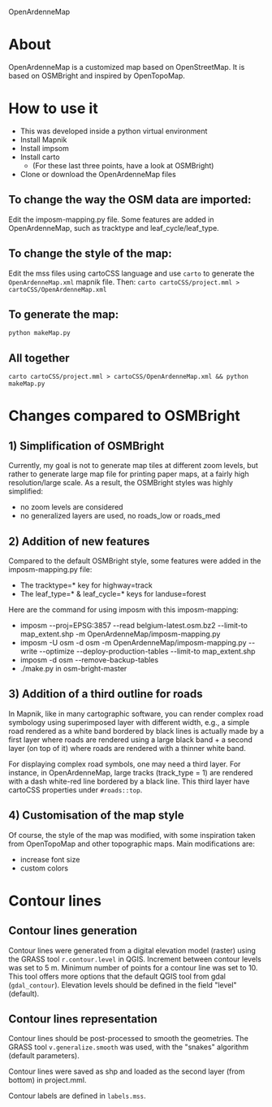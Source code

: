 OpenArdenneMap

# About
OpenArdenneMap is a customized map based on OpenStreetMap. It is based on OSMBright and inspired by OpenTopoMap.

# How to use it

* This was developed inside a python virtual environment
* Install Mapnik
* Install impsom
* Install carto
  * (For these last three points, have a look at OSMBright)
* Clone or download the OpenArdenneMap files

## To change the way the OSM data are imported:
Edit the imposm-mapping.py file. Some features are added in OpenArdenneMap, such as tracktype and leaf_cycle/leaf_type.

## To change the style of the map:
Edit the mss files using cartoCSS language and use `carto` to generate the `OpenArdenneMap.xml` mapnik file. Then:
`carto cartoCSS/project.mml > cartoCSS/OpenArdenneMap.xml`

## To generate the map:
`python makeMap.py`

## All together
`carto cartoCSS/project.mml > cartoCSS/OpenArdenneMap.xml && python makeMap.py`

# Changes compared to OSMBright

## 1) Simplification of OSMBright
Currently, my goal is not to generate map tiles at different zoom levels, but rather to generate large map file for printing paper maps, at a fairly high resolution/large scale. As a result, the OSMBright styles was highly simplified:
* no zoom levels are considered
* no generalized layers are used, no roads_low or roads_med

## 2) Addition of new features
Compared to the default OSMBright style, some features were added in the imposm-mapping.py file:
* The tracktype=* key for highway=track
* The leaf_type=* & leaf_cycle=* keys for landuse=forest

Here are the command for using imposm with this imposm-mapping:
* imposm --proj=EPSG:3857 --read belgium-latest.osm.bz2 --limit-to map_extent.shp -m OpenArdenneMap/imposm-mapping.py
* imposm -U osm -d osm -m OpenArdenneMap/imposm-mapping.py --write --optimize --deploy-production-tables --limit-to map_extent.shp
* imposm -d osm --remove-backup-tables
* ./make.py in osm-bright-master

## 3) Addition of a third outline for roads
In Mapnik, like in many cartographic software, you can render complex road symbology using superimposed layer with different width, e.g., a simple road rendered as a white band bordered by black lines is actually made by a first layer where roads are rendered using a large black band + a second layer (on top of it) where roads are rendered with a thinner white band.

For displaying complex road symbols, one may need a third layer. For instance, in OpenArdenneMap, large tracks (track_type = 1) are rendered with a dash white-red line bordered by a black line.
This third layer have cartoCSS properties under `#roads::top`.


## 4) Customisation of the map style
Of course, the style of the map was modified, with some inspiration taken from OpenTopoMap and other topographic maps. Main modifications are:
* increase font size
* custom colors

# Contour lines

## Contour lines generation
Contour lines were generated from a digital elevation model (raster) using the GRASS tool `r.contour.level` in QGIS. Increment between contour levels was set to 5 m. Minimum number of points for a contour line was set to 10. This tool offers more options that the default QGIS tool from gdal (`gdal_contour`). Elevation levels should be defined in the field "level" (default).

## Contour lines representation
Contour lines should be post-processed to smooth the geometries. The GRASS tool `v.generalize.smooth` was used, with the "snakes" algorithm (default parameters).

Contour lines were saved as shp and loaded as the second layer (from bottom) in project.mml.

Contour labels are defined in `labels.mss`.
